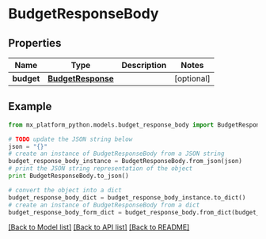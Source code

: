 # BudgetResponseBody


## Properties
Name | Type | Description | Notes
------------ | ------------- | ------------- | -------------
**budget** | [**BudgetResponse**](BudgetResponse.md) |  | [optional] 

## Example

```python
from mx_platform_python.models.budget_response_body import BudgetResponseBody

# TODO update the JSON string below
json = "{}"
# create an instance of BudgetResponseBody from a JSON string
budget_response_body_instance = BudgetResponseBody.from_json(json)
# print the JSON string representation of the object
print BudgetResponseBody.to_json()

# convert the object into a dict
budget_response_body_dict = budget_response_body_instance.to_dict()
# create an instance of BudgetResponseBody from a dict
budget_response_body_form_dict = budget_response_body.from_dict(budget_response_body_dict)
```
[[Back to Model list]](../README.md#documentation-for-models) [[Back to API list]](../README.md#documentation-for-api-endpoints) [[Back to README]](../README.md)


